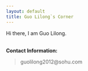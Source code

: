 ```yaml
---
layout: default
title: Guo Lilong`s Corner
---
```


Hi there, I am Guo Lilong.

<p><br /><b>Contact Information:</b></p>
<blockquote>
guolilong2012@sohu.com
</blockquote>

